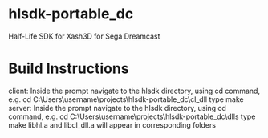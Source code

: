 # hlsdk-portable_dc
Half-Life SDK for Xash3D for Sega Dreamcast

# Build Instructions
client:
Inside the prompt navigate to the hlsdk directory, using cd command, e.g.
cd C:\Users\username\projects\hlsdk-portable_dc\cl_dll
type make
server:
Inside the prompt navigate to the hlsdk directory, using cd command, e.g.
cd C:\Users\username\projects\hlsdk-portable_dc\dlls
type make
libhl.a and libcl_dll.a will appear in corresponding folders
